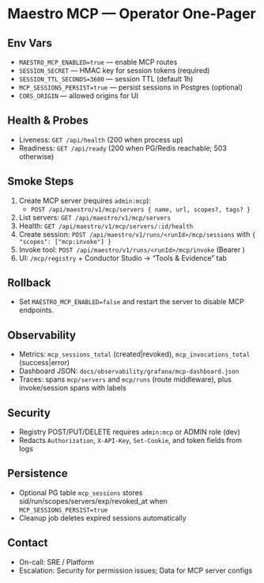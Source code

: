 # Maestro MCP — Operator One-Pager

## Env Vars
- `MAESTRO_MCP_ENABLED=true` — enable MCP routes
- `SESSION_SECRET` — HMAC key for session tokens (required)
- `SESSION_TTL_SECONDS=3600` — session TTL (default 1h)
- `MCP_SESSIONS_PERSIST=true` — persist sessions in Postgres (optional)
- `CORS_ORIGIN` — allowed origins for UI

## Health & Probes
- Liveness: `GET /api/health` (200 when process up)
- Readiness: `GET /api/ready` (200 when PG/Redis reachable; 503 otherwise)

## Smoke Steps
1) Create MCP server (requires `admin:mcp`):
   - `POST /api/maestro/v1/mcp/servers { name, url, scopes?, tags? }`
2) List servers: `GET /api/maestro/v1/mcp/servers`
3) Health: `GET /api/maestro/v1/mcp/servers/:id/health`
4) Create session: `POST /api/maestro/v1/runs/<runId>/mcp/sessions` with `{ "scopes": ["mcp:invoke"] }`
5) Invoke tool: `POST /api/maestro/v1/runs/<runId>/mcp/invoke` (Bearer <token>)
6) UI: `/mcp/registry` + Conductor Studio → “Tools & Evidence” tab

## Rollback
- Set `MAESTRO_MCP_ENABLED=false` and restart the server to disable MCP endpoints.

## Observability
- Metrics: `mcp_sessions_total` (created|revoked), `mcp_invocations_total` (success|error)
- Dashboard JSON: `docs/observability/grafana/mcp-dashboard.json`
- Traces: spans `mcp/servers` and `mcp/runs` (route middleware), plus invoke/session spans with labels

## Security
- Registry POST/PUT/DELETE requires `admin:mcp` or ADMIN role (dev)
- Redacts `Authorization`, `X-API-Key`, `Set-Cookie`, and token fields from logs

## Persistence
- Optional PG table `mcp_sessions` stores sid/run/scopes/servers/exp/revoked_at when `MCP_SESSIONS_PERSIST=true`
- Cleanup job deletes expired sessions automatically

## Contact
- On-call: SRE / Platform
- Escalation: Security for permission issues; Data for MCP server configs

